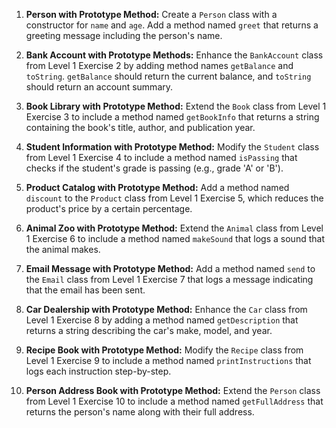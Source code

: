 
1. **Person with Prototype Method:**
   Create a `Person` class with a constructor for `name` and `age`. Add a method named `greet` that returns a greeting message including the person's name.

2. **Bank Account with Prototype Methods:**
   Enhance the `BankAccount` class from Level 1 Exercise 2 by adding method names `getBalance` and `toString`. `getBalance` should return the current balance, and `toString` should return an account summary.

3. **Book Library with Prototype Method:**
   Extend the `Book` class from Level 1 Exercise 3 to include a method named `getBookInfo` that returns a string containing the book's title, author, and publication year.

4. **Student Information with Prototype Method:**
   Modify the `Student` class from Level 1 Exercise 4 to include a method named `isPassing` that checks if the student's grade is passing (e.g., grade 'A' or 'B').

5. **Product Catalog with Prototype Method:**
   Add a method named `discount` to the `Product` class from Level 1 Exercise 5, which reduces the product's price by a certain percentage.

6. **Animal Zoo with Prototype Method:**
   Extend the `Animal` class from Level 1 Exercise 6 to include a method named `makeSound` that logs a sound that the animal makes.

7. **Email Message with Prototype Method:**
   Add a method named `send` to the `Email` class from Level 1 Exercise 7 that logs a message indicating that the email has been sent.

8. **Car Dealership with Prototype Method:**
   Enhance the `Car` class from Level 1 Exercise 8 by adding a method named `getDescription` that returns a string describing the car's make, model, and year.

9. **Recipe Book with Prototype Method:**
   Modify the `Recipe` class from Level 1 Exercise 9 to include a method named `printInstructions` that logs each instruction step-by-step.

10. **Person Address Book with Prototype Method:**
    Extend the `Person` class from Level 1 Exercise 10 to include a method named `getFullAddress` that returns the person's name along with their full address.
